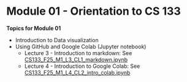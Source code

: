 # Module 01 - Orientation to CS 133

**Topics for Module 01**
* Introduction to Data visualization 
* Using GitHub and Google Colab (Jupyter notebook)
  * Lecture 3 - Introduction to markdown: See [CS133_F25_M1_L3_CL1_markdown.ipynb](https://github.com/CS133-DataVisualization/F25-classfiles/blob/main/Module1_intro-colab/CS133_F25_M1_L3_CL1_markdown.ipynb)
  * Lecture 4 - Introduction to Google Colab: See [CS133_F25_M1_L4_CL2_intro_colab.ipynb](https://github.com/CS133-DataVisualization/F25-classfiles/blob/main/Module1_intro-colab/CS133_F25_M1_L4_CL2_intro_colab.ipynb)

